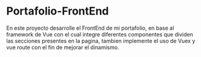 # Portafolio-FrontEnd
En este proyecto desarrolle el FrontEnd de mi portafolio, en base al framework de Vue con el cual integre diferentes componentes que dividen las 
secciones presentes en la pagina, tambien implemente el uso de Vuex y vue route con el fin de mejorar el dinamismo.
